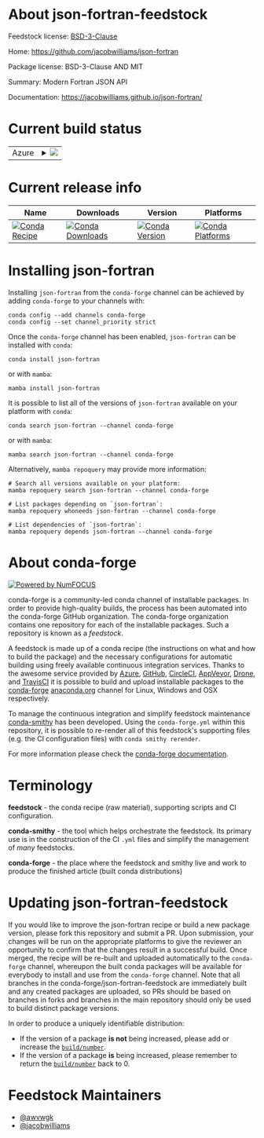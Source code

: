 About json-fortran-feedstock
============================

Feedstock license: [BSD-3-Clause](https://github.com/conda-forge/json-fortran-feedstock/blob/main/LICENSE.txt)

Home: https://github.com/jacobwilliams/json-fortran

Package license: BSD-3-Clause AND MIT

Summary: Modern Fortran JSON API

Documentation: https://jacobwilliams.github.io/json-fortran/

Current build status
====================


<table>
    
  <tr>
    <td>Azure</td>
    <td>
      <details>
        <summary>
          <a href="https://dev.azure.com/conda-forge/feedstock-builds/_build/latest?definitionId=15054&branchName=main">
            <img src="https://dev.azure.com/conda-forge/feedstock-builds/_apis/build/status/json-fortran-feedstock?branchName=main">
          </a>
        </summary>
        <table>
          <thead><tr><th>Variant</th><th>Status</th></tr></thead>
          <tbody><tr>
              <td>linux_64</td>
              <td>
                <a href="https://dev.azure.com/conda-forge/feedstock-builds/_build/latest?definitionId=15054&branchName=main">
                  <img src="https://dev.azure.com/conda-forge/feedstock-builds/_apis/build/status/json-fortran-feedstock?branchName=main&jobName=linux&configuration=linux%20linux_64_" alt="variant">
                </a>
              </td>
            </tr><tr>
              <td>linux_aarch64</td>
              <td>
                <a href="https://dev.azure.com/conda-forge/feedstock-builds/_build/latest?definitionId=15054&branchName=main">
                  <img src="https://dev.azure.com/conda-forge/feedstock-builds/_apis/build/status/json-fortran-feedstock?branchName=main&jobName=linux&configuration=linux%20linux_aarch64_" alt="variant">
                </a>
              </td>
            </tr><tr>
              <td>linux_ppc64le</td>
              <td>
                <a href="https://dev.azure.com/conda-forge/feedstock-builds/_build/latest?definitionId=15054&branchName=main">
                  <img src="https://dev.azure.com/conda-forge/feedstock-builds/_apis/build/status/json-fortran-feedstock?branchName=main&jobName=linux&configuration=linux%20linux_ppc64le_" alt="variant">
                </a>
              </td>
            </tr><tr>
              <td>osx_64</td>
              <td>
                <a href="https://dev.azure.com/conda-forge/feedstock-builds/_build/latest?definitionId=15054&branchName=main">
                  <img src="https://dev.azure.com/conda-forge/feedstock-builds/_apis/build/status/json-fortran-feedstock?branchName=main&jobName=osx&configuration=osx%20osx_64_" alt="variant">
                </a>
              </td>
            </tr><tr>
              <td>osx_arm64</td>
              <td>
                <a href="https://dev.azure.com/conda-forge/feedstock-builds/_build/latest?definitionId=15054&branchName=main">
                  <img src="https://dev.azure.com/conda-forge/feedstock-builds/_apis/build/status/json-fortran-feedstock?branchName=main&jobName=osx&configuration=osx%20osx_arm64_" alt="variant">
                </a>
              </td>
            </tr>
          </tbody>
        </table>
      </details>
    </td>
  </tr>
</table>

Current release info
====================

| Name | Downloads | Version | Platforms |
| --- | --- | --- | --- |
| [![Conda Recipe](https://img.shields.io/badge/recipe-json--fortran-green.svg)](https://anaconda.org/conda-forge/json-fortran) | [![Conda Downloads](https://img.shields.io/conda/dn/conda-forge/json-fortran.svg)](https://anaconda.org/conda-forge/json-fortran) | [![Conda Version](https://img.shields.io/conda/vn/conda-forge/json-fortran.svg)](https://anaconda.org/conda-forge/json-fortran) | [![Conda Platforms](https://img.shields.io/conda/pn/conda-forge/json-fortran.svg)](https://anaconda.org/conda-forge/json-fortran) |

Installing json-fortran
=======================

Installing `json-fortran` from the `conda-forge` channel can be achieved by adding `conda-forge` to your channels with:

```
conda config --add channels conda-forge
conda config --set channel_priority strict
```

Once the `conda-forge` channel has been enabled, `json-fortran` can be installed with `conda`:

```
conda install json-fortran
```

or with `mamba`:

```
mamba install json-fortran
```

It is possible to list all of the versions of `json-fortran` available on your platform with `conda`:

```
conda search json-fortran --channel conda-forge
```

or with `mamba`:

```
mamba search json-fortran --channel conda-forge
```

Alternatively, `mamba repoquery` may provide more information:

```
# Search all versions available on your platform:
mamba repoquery search json-fortran --channel conda-forge

# List packages depending on `json-fortran`:
mamba repoquery whoneeds json-fortran --channel conda-forge

# List dependencies of `json-fortran`:
mamba repoquery depends json-fortran --channel conda-forge
```


About conda-forge
=================

[![Powered by
NumFOCUS](https://img.shields.io/badge/powered%20by-NumFOCUS-orange.svg?style=flat&colorA=E1523D&colorB=007D8A)](https://numfocus.org)

conda-forge is a community-led conda channel of installable packages.
In order to provide high-quality builds, the process has been automated into the
conda-forge GitHub organization. The conda-forge organization contains one repository
for each of the installable packages. Such a repository is known as a *feedstock*.

A feedstock is made up of a conda recipe (the instructions on what and how to build
the package) and the necessary configurations for automatic building using freely
available continuous integration services. Thanks to the awesome service provided by
[Azure](https://azure.microsoft.com/en-us/services/devops/), [GitHub](https://github.com/),
[CircleCI](https://circleci.com/), [AppVeyor](https://www.appveyor.com/),
[Drone](https://cloud.drone.io/welcome), and [TravisCI](https://travis-ci.com/)
it is possible to build and upload installable packages to the
[conda-forge](https://anaconda.org/conda-forge) [anaconda.org](https://anaconda.org/)
channel for Linux, Windows and OSX respectively.

To manage the continuous integration and simplify feedstock maintenance
[conda-smithy](https://github.com/conda-forge/conda-smithy) has been developed.
Using the ``conda-forge.yml`` within this repository, it is possible to re-render all of
this feedstock's supporting files (e.g. the CI configuration files) with ``conda smithy rerender``.

For more information please check the [conda-forge documentation](https://conda-forge.org/docs/).

Terminology
===========

**feedstock** - the conda recipe (raw material), supporting scripts and CI configuration.

**conda-smithy** - the tool which helps orchestrate the feedstock.
                   Its primary use is in the construction of the CI ``.yml`` files
                   and simplify the management of *many* feedstocks.

**conda-forge** - the place where the feedstock and smithy live and work to
                  produce the finished article (built conda distributions)


Updating json-fortran-feedstock
===============================

If you would like to improve the json-fortran recipe or build a new
package version, please fork this repository and submit a PR. Upon submission,
your changes will be run on the appropriate platforms to give the reviewer an
opportunity to confirm that the changes result in a successful build. Once
merged, the recipe will be re-built and uploaded automatically to the
`conda-forge` channel, whereupon the built conda packages will be available for
everybody to install and use from the `conda-forge` channel.
Note that all branches in the conda-forge/json-fortran-feedstock are
immediately built and any created packages are uploaded, so PRs should be based
on branches in forks and branches in the main repository should only be used to
build distinct package versions.

In order to produce a uniquely identifiable distribution:
 * If the version of a package **is not** being increased, please add or increase
   the [``build/number``](https://docs.conda.io/projects/conda-build/en/latest/resources/define-metadata.html#build-number-and-string).
 * If the version of a package **is** being increased, please remember to return
   the [``build/number``](https://docs.conda.io/projects/conda-build/en/latest/resources/define-metadata.html#build-number-and-string)
   back to 0.

Feedstock Maintainers
=====================

* [@awvwgk](https://github.com/awvwgk/)
* [@jacobwilliams](https://github.com/jacobwilliams/)

